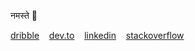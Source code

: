नमस्ते 👋

[dribble](https://dribbble.com/draemonn)
&nbsp;&nbsp;
[dev.to](https://dev.to/mohitkyadav)
&nbsp;&nbsp;
[linkedin](https://www.linkedin.com/in/mohitkyadav/)
&nbsp;&nbsp;
[stackoverflow](https://stackoverflow.com/users/7986026/only4)
